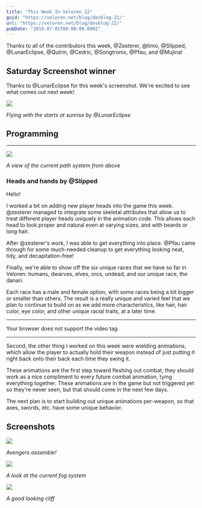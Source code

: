 ```yaml
---
title: "This Week In Veloren 22"
guid: "https://veloren.net/blog/devblog-22/"
url: "https://veloren.net/blog/devblog-22/"
pubDate: "2019-07-01T00:00:00.000Z"
---
```


Thanks to all of the contributors this week, @Zesterer, @timo, @Slipped, @LunarEclipse, @Qutrin, @Cedric, @Songtronix, @Pfau, and @Mujina!

## Saturday Screenshot winner

Thanks to @LunarEclipse for this week's screenshot. We're excited to see what comes out next week!

![](https://s3.eu-central-2.wasabisys.com/veloren-blog/cdn/541307708146581519/595358502650642444/4Anm6JGeQp-wXrMWdcJb9MmeHAMFgOTSpAhZRyO9nKU.png)

_Flying with the starts at sunrise by @LunarEclipse_

## Programming

---

![](https://s3.eu-central-2.wasabisys.com/veloren-blog/cdn/523568428905398283/595332941316620298/unknown.png)

_A view of the current path system from above_

### Heads and hands by @Slipped

Hello!

I worked a bit on adding new player heads into the game this week. @zesterer managed to integrate some skeletal attributes that allow us to treat different player heads uniquely in the animation code. This allows each head to look proper and natural even at varying sizes, and with beards or long hair.

After @zesterer's work, I was able to get everything into place. @Pfau came through for some much-needed cleanup to get everything looking neat, tidy, and decapitation-free!

Finally, we're able to show off the six unique races that we have so far in Veloren: humans, dwarves, elves, orcs, undead, and our unique race, the danari.

Each race has a male and female option, with some races being a bit bigger or smaller than others. The result is a really unique and varied feel that we plan to continue to build on as we add more characteristics, like hair, hair color, eye color, and other unique racial traits, at a later time.

---

Your browser does not support the video tag.

---

Second, the other thing I worked on this week were wielding animations, which allow the player to actually hold their weapon instead of just putting it right back onto their back each time they swing it.

These animations are the first step toward fleshing out combat, they should work as a nice compliment to every future combat animation, tying everything together. These animations are in the game but not triggered yet so they're never seen, but that should come in the next few days.

The next plan is to start building out unique animations per-weapon, so that axes, swords, etc. have some unique behavior.

## Screenshots

![](https://s3.eu-central-2.wasabisys.com/veloren-blog/cdn/542712513767145484/595243901388849172/unknown-1.png)

_Avengers assemble!_

![](https://s3.eu-central-2.wasabisys.com/veloren-blog/cdn/523568428905398283/595327162479935638/unknown.png)

_A look at the current fog system_

![](https://s3.eu-central-2.wasabisys.com/veloren-blog/cdn/523568428905398283/595256448426967051/unknown.png)

_A good looking cliff_
